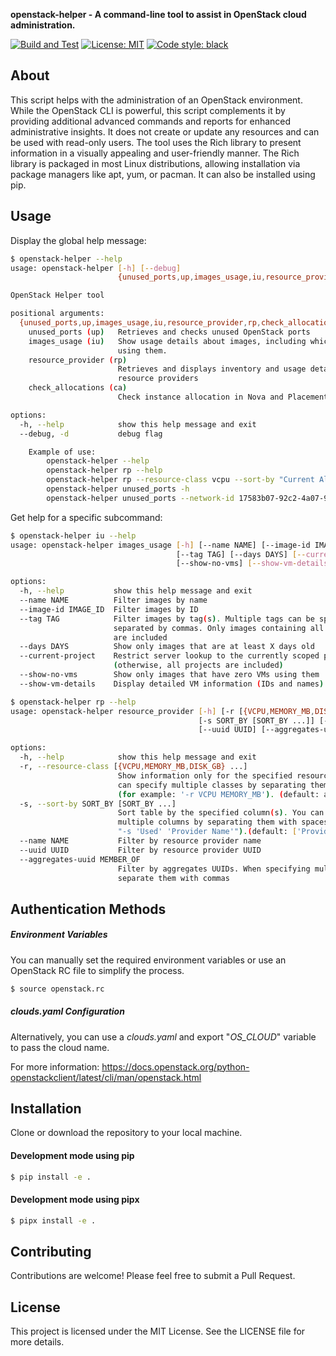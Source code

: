 **openstack-helper - A command-line tool to assist in OpenStack cloud administration.**


[![Build and Test](https://github.com/thobiast/openstack-helper/actions/workflows/build.yml/badge.svg?branch=main)](https://github.com/thobiast/openstack-helper/actions/workflows/build.yml)
[![License: MIT](https://img.shields.io/badge/License-MIT-green.svg)](./LICENSE)
[![Code style: black](https://img.shields.io/badge/code%20style-black-000000.svg)](https://github.com/psf/black)


## About

This script helps with the administration of an OpenStack environment.
While the OpenStack CLI is powerful, this script complements it by providing
additional advanced commands and reports for enhanced administrative insights.
It does not create or update any resources and can be used with read-only users.
The tool uses the Rich library to present information in a visually appealing and
user-friendly manner. The Rich library is packaged in most Linux distributions,
allowing installation via package managers like apt, yum, or pacman. It can also
be installed using pip.



## Usage

Display the global help message:

```bash
$ openstack-helper --help
usage: openstack-helper [-h] [--debug]
                        {unused_ports,up,images_usage,iu,resource_provider,rp,check_allocations,ca} ...

OpenStack Helper tool

positional arguments:
  {unused_ports,up,images_usage,iu,resource_provider,rp,check_allocations,ca}
    unused_ports (up)   Retrieves and checks unused OpenStack ports
    images_usage (iu)   Show usage details about images, including which VMs are
                        using them.
    resource_provider (rp)
                        Retrieves and displays inventory and usage details about
                        resource providers
    check_allocations (ca)
                        Check instance allocation in Nova and Placement

options:
  -h, --help            show this help message and exit
  --debug, -d           debug flag

    Example of use:
        openstack-helper --help
        openstack-helper rp --help
        openstack-helper rp --resource-class vcpu --sort-by "Current Alloc Ratio"
        openstack-helper unused_ports -h
        openstack-helper unused_ports --network-id 17583b07-92c2-4a07-9fb9-5bc8705d58e2

```

Get help for a specific subcommand:

```bash
$ openstack-helper iu --help
usage: openstack-helper images_usage [-h] [--name NAME] [--image-id IMAGE_ID]
                                     [--tag TAG] [--days DAYS] [--current-project]
                                     [--show-no-vms] [--show-vm-details]

options:
  -h, --help           show this help message and exit
  --name NAME          Filter images by name
  --image-id IMAGE_ID  Filter images by ID
  --tag TAG            Filter images by tag(s). Multiple tags can be specified,
                       separated by commas. Only images containing all specified tags
                       are included
  --days DAYS          Show only images that are at least X days old
  --current-project    Restrict server lookup to the currently scoped project
                       (otherwise, all projects are included)
  --show-no-vms        Show only images that have zero VMs using them
  --show-vm-details    Display detailed VM information (IDs and names)

$ openstack-helper rp --help
usage: openstack-helper resource_provider [-h] [-r [{VCPU,MEMORY_MB,DISK_GB} ...]]
                                          [-s SORT_BY [SORT_BY ...]] [--name NAME]
                                          [--uuid UUID] [--aggregates-uuid MEMBER_OF]

options:
  -h, --help            show this help message and exit
  -r, --resource-class [{VCPU,MEMORY_MB,DISK_GB} ...]
                        Show information only for the specified resource classes. You
                        can specify multiple classes by separating them with a space
                        (for example: '-r VCPU MEMORY_MB'). (default: all)
  -s, --sort-by SORT_BY [SORT_BY ...]
                        Sort table by the specified column(s). You can specify
                        multiple columns by separating them with spaces (for example:
                        "-s 'Used' 'Provider Name'").(default: ['Provider Name'])
  --name NAME           Filter by resource provider name
  --uuid UUID           Filter by resource provider UUID
  --aggregates-uuid MEMBER_OF
                        Filter by aggregates UUIDs. When specifying multiple UUIDs,
                        separate them with commas

```

## Authentication Methods

##### Environment Variables

You can manually set the required environment variables or use an OpenStack RC file to simplify the process.

```bash
$ source openstack.rc
```

##### clouds.yaml Configuration
Alternatively, you can use a *clouds.yaml* and export "*OS_CLOUD*" variable to pass the cloud name.

For more information: https://docs.openstack.org/python-openstackclient/latest/cli/man/openstack.html

## Installation

Clone or download the repository to your local machine.

#### Development mode using pip
```bash
$ pip install -e .
```

#### Development mode using pipx
```bash
$ pipx install -e .
```
## Contributing

Contributions are welcome! Please feel free to submit a Pull Request.

## License

This project is licensed under the MIT License. See the LICENSE file for more details.

